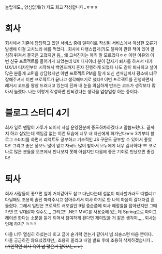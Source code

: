 놀랍게도,, 양심없게(?) 저도 회고 작성합니다..ㅎㅎㅎ

# 회사
회사에서 기존에 담당하고 있던 서비스 중에 델파이로 작성된 서비스에서 이상한 오류가 발생해 이걸 고치느라 애를 먹었다.. 
회사에 다행스럽게(?)도 델파이 관련 책이 있어 열심히 뒤져서 결국은 고쳤지만 음,, 왜 고쳐진지는 아직 잘 모르겠다ㅎㅎ 
이런 이유와 이번 신규 프로젝트를 들어가게 되었는데 UX 디자이너 분이 갑자기 퇴사를 하셔서
내가 UX/UI 디자인부터 시작해서 백엔드까지 혼자 진행하게 되었다
나도 같이 퇴사하고 싶어 많은 분들게 고민을 상담했지만 이번 프로젝트 PM을 맡게 되신 선배님께서 평소에 너무 잘해주셔서 이번 프로젝트가 끝나고 생각해보기로 했다!!
이번 프로젝트를 진행하면서 레거시 코드를 왕창 드러내고 있는데 진짜 내 눈을 의심하게 만드는 코드가 생각보다 많아서 놀랬다. 나는 이렇게 작성하면 안되겠다는 생각을 엄청엄청 하는 중이다.

# 블로그 스터디 4기
회사 일로 멘탈이 가루가 되어서 사실 운영진분께 중도하차하겠다고 말씀드렸다.. 끝까지 하고 싶었는데 책임감 없는 이런 모습에 너무 내 자신에게 화가난다ㅠㅠ 
3기부터 블로그 스터디를 하면서 리액트도 공부하고 기초적인 JS 구문도 공부할 수 있어서 좋았다!! 그리고 좋은 정보도 많이 얻고 자극도 많이 받아서 모두에게 너무 감사하다!!!!!
코로나로 많은 분들을 오프에서 만나보지 못해 아쉽지만 다음에 좋은 기회로 만났으면 좋겠다!

# 퇴사
회사 사람들이 좋으면 일이 거지같아도 참고 다닌다는데 철없이 퇴사할거라도 떠벌리고 다닐때도 조용히 술잔 따라주시고 잡아주셔서 퇴사 하기로 한 나의 마음이 갈대처럼 흔들렸다.
그래서 일단은 프로젝트 배포일인 9월 중순쯤에 퇴사 예정일을 잡아놨지만 그때 가면 또 갈대같아 질수도,,,
그리고!! .NET MVC를 사용중에 있는데 Spring으로 마이그레이션 한다는 소문을 듣게 되어서 참여하게 된다면 재미있을 거 같은 생각이,,,,, 
퇴사는 언제 하지? ㅋㅋㅋ

다들 너무 열심히 하셨는데 회고 글에 숟가락 얻는거 같아서 넘 죄송스런 마음 뿐이다.
다들 궁금하진 않으셨겠지만,, 조용히 올리고 내일 발표 후에 조용히 삭제하겠습니다..~~(개인적인 회사 욕이 넘 많은거 같아서,,ㅠㅠ)~~
